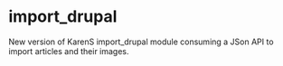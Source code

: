 # import_drupal
New version of KarenS import_drupal module consuming a JSon API to import articles and their images.
